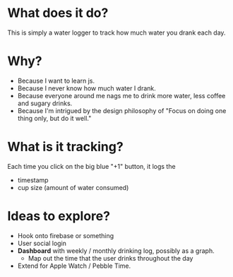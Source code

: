 # What does it do?
This is simply a water logger to track how much water you drank each day. 

# Why?
- Because I want to learn js. 
- Because I never know how much water I drank.
- Because everyone around me nags me to drink more water, less coffee and sugary drinks.
- Because I'm intrigued by the design philosophy of "Focus on doing one thing only, but do it well."

# What is it tracking?
Each time you click on the big blue "+1" button, it logs the

- timestamp
- cup size (amount of water consumed)

# Ideas to explore?
- Hook onto firebase or something
- User social login
- **Dashboard** with weekly / monthly drinking log, possibly as a graph.
    + Map out the time that the user drinks throughout the day
- Extend for Apple Watch / Pebble Time.
